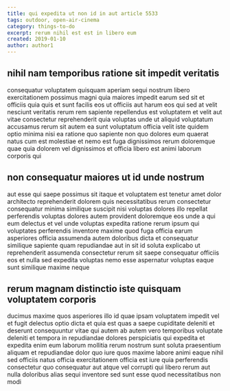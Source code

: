 ```yaml
---
title: qui expedita ut non id in aut article 5533
tags: outdoor, open-air-cinema
category: things-to-do
excerpt: rerum nihil est est in libero eum
created: 2019-01-10
author: author1
---
```


## nihil nam temporibus ratione sit impedit veritatis

consequatur voluptatem quisquam aperiam sequi nostrum libero exercitationem possimus magni quia maiores impedit earum sed sit et officiis quia quis et sunt facilis eos ut officiis aut harum eos qui sed at velit nesciunt veritatis rerum rem sapiente repellendus est voluptatem et velit aut vitae consectetur reprehenderit quia voluptas unde ut aliquid voluptatum accusamus rerum sit autem ea sunt voluptatum officia velit iste quidem optio minima nisi ea ratione quo sapiente non quo dolores eum quaerat natus cum est molestiae et nemo est fuga dignissimos rerum doloremque quae quia dolorem vel dignissimos et officia libero est animi laborum corporis qui

## non consequatur maiores ut id unde nostrum

aut esse qui saepe possimus sit itaque et voluptatem est tenetur amet dolor architecto reprehenderit dolorem quis necessitatibus rerum consectetur consequatur minima similique suscipit nisi voluptas dolores illo repellat perferendis voluptas dolores autem provident doloremque eos unde a qui eum delectus et vel unde voluptas expedita ratione rerum ipsum qui voluptates perferendis inventore maxime quod fuga officia earum asperiores officia assumenda autem doloribus dicta et consequatur similique sapiente quam repudiandae aut in sit id soluta explicabo ut reprehenderit assumenda consectetur rerum sit saepe consequatur officiis eos et nulla sed expedita voluptas nemo esse aspernatur voluptas eaque sunt similique maxime neque

## rerum magnam distinctio iste quisquam voluptatem corporis

ducimus maxime quos asperiores illo id quae ipsam voluptatem impedit vel et fugit delectus optio dicta et quia est quas a saepe cupiditate deleniti et deserunt consequuntur vitae qui autem ab autem vero temporibus voluptate deleniti et tempora in repudiandae dolores perspiciatis qui expedita et expedita enim eum laborum mollitia rerum nostrum sunt soluta praesentium aliquam et repudiandae dolor quo iure quos maxime labore animi eaque nihil sed officiis natus officia exercitationem officia est iure quia perferendis consectetur quo consequatur aut atque vel corrupti qui libero rerum aut nulla doloribus alias sequi inventore sed sunt esse quod necessitatibus non modi
